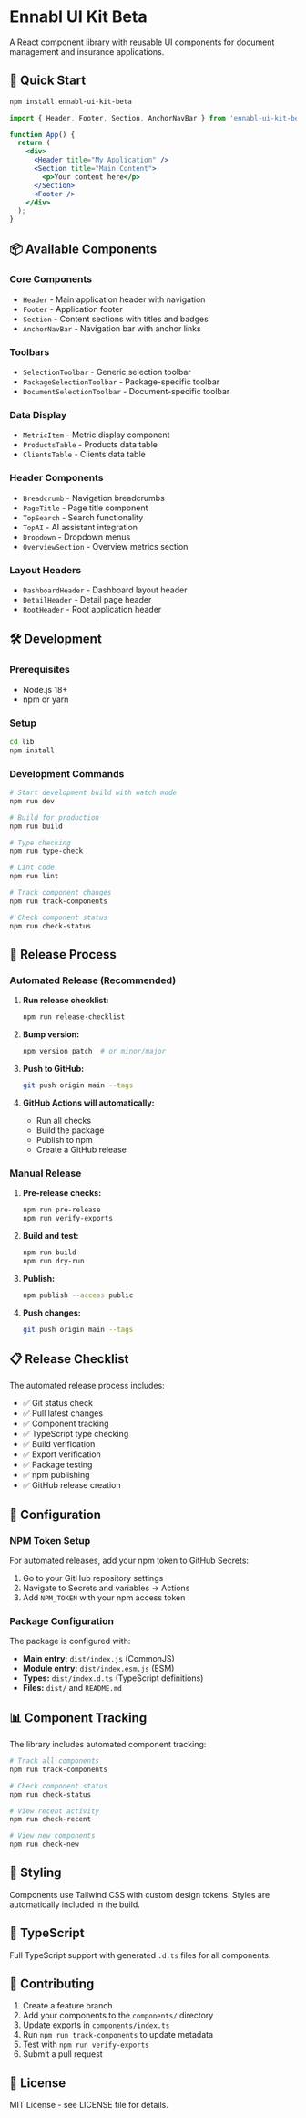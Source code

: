 # Ennabl UI Kit Beta

A React component library with reusable UI components for document management and insurance applications.

## 🚀 Quick Start

```bash
npm install ennabl-ui-kit-beta
```

```jsx
import { Header, Footer, Section, AnchorNavBar } from 'ennabl-ui-kit-beta';

function App() {
  return (
    <div>
      <Header title="My Application" />
      <Section title="Main Content">
        <p>Your content here</p>
      </Section>
      <Footer />
    </div>
  );
}
```

## 📦 Available Components

### Core Components
- `Header` - Main application header with navigation
- `Footer` - Application footer
- `Section` - Content sections with titles and badges
- `AnchorNavBar` - Navigation bar with anchor links

### Toolbars
- `SelectionToolbar` - Generic selection toolbar
- `PackageSelectionToolbar` - Package-specific toolbar
- `DocumentSelectionToolbar` - Document-specific toolbar

### Data Display
- `MetricItem` - Metric display component
- `ProductsTable` - Products data table
- `ClientsTable` - Clients data table

### Header Components
- `Breadcrumb` - Navigation breadcrumbs
- `PageTitle` - Page title component
- `TopSearch` - Search functionality
- `TopAI` - AI assistant integration
- `Dropdown` - Dropdown menus
- `OverviewSection` - Overview metrics section

### Layout Headers
- `DashboardHeader` - Dashboard layout header
- `DetailHeader` - Detail page header
- `RootHeader` - Root application header

## 🛠️ Development

### Prerequisites
- Node.js 18+
- npm or yarn

### Setup
```bash
cd lib
npm install
```

### Development Commands
```bash
# Start development build with watch mode
npm run dev

# Build for production
npm run build

# Type checking
npm run type-check

# Lint code
npm run lint

# Track component changes
npm run track-components

# Check component status
npm run check-status
```

## 🚀 Release Process

### Automated Release (Recommended)
1. **Run release checklist:**
   ```bash
   npm run release-checklist
   ```

2. **Bump version:**
   ```bash
   npm version patch  # or minor/major
   ```

3. **Push to GitHub:**
   ```bash
   git push origin main --tags
   ```

4. **GitHub Actions will automatically:**
   - Run all checks
   - Build the package
   - Publish to npm
   - Create a GitHub release

### Manual Release
1. **Pre-release checks:**
   ```bash
   npm run pre-release
   npm run verify-exports
   ```

2. **Build and test:**
   ```bash
   npm run build
   npm run dry-run
   ```

3. **Publish:**
   ```bash
   npm publish --access public
   ```

4. **Push changes:**
   ```bash
   git push origin main --tags
   ```

## 📋 Release Checklist

The automated release process includes:

- ✅ Git status check
- ✅ Pull latest changes
- ✅ Component tracking
- ✅ TypeScript type checking
- ✅ Build verification
- ✅ Export verification
- ✅ Package testing
- ✅ npm publishing
- ✅ GitHub release creation

## 🔧 Configuration

### NPM Token Setup
For automated releases, add your npm token to GitHub Secrets:
1. Go to your GitHub repository settings
2. Navigate to Secrets and variables → Actions
3. Add `NPM_TOKEN` with your npm access token

### Package Configuration
The package is configured with:
- **Main entry:** `dist/index.js` (CommonJS)
- **Module entry:** `dist/index.esm.js` (ESM)
- **Types:** `dist/index.d.ts` (TypeScript definitions)
- **Files:** `dist/` and `README.md`

## 📊 Component Tracking

The library includes automated component tracking:

```bash
# Track all components
npm run track-components

# Check component status
npm run check-status

# View recent activity
npm run check-recent

# View new components
npm run check-new
```

## 🎨 Styling

Components use Tailwind CSS with custom design tokens. Styles are automatically included in the build.

## 📝 TypeScript

Full TypeScript support with generated `.d.ts` files for all components.

## 🤝 Contributing

1. Create a feature branch
2. Add your components to the `components/` directory
3. Update exports in `components/index.ts`
4. Run `npm run track-components` to update metadata
5. Test with `npm run verify-exports`
6. Submit a pull request

## 📄 License

MIT License - see LICENSE file for details.